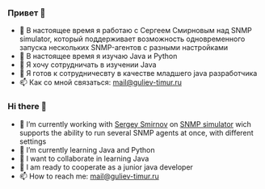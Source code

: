 ### Привет 👋

- 🔭 В настоящее время я работаю с Сергеем Смирновым над SNMP simulator, который поддерживает возможность одновременного запуска нескольких SNMP-агентов с разными настройками
- 🌱 В настоящее время я изучаю Java и Python
- 👯 Я хочу сотрудничать в изучении Java
- 🤔 Я готов к сотрудничесвту в качестве младшего java разработчика 
- 📫 Как со мной связаться: mail@guliev-timur.ru


### Hi there 👋

- 🔭 I’m currently working with [Sergey Smirnov](https://github.com/sv-smirnov "sv-smirnov") on [SNMP simulator](https://github.com/Timzmei/RTRS_Crack "RTRS_Crack") wich supports the ability to run several SNMP agents at once, with different settings
- 🌱 I’m currently learning Java and Python
- 👯 I want to collaborate in learning Java
- 🤔 I am ready to cooperate as a junior java developer
- 📫 How to reach me: mail@guliev-timur.ru
